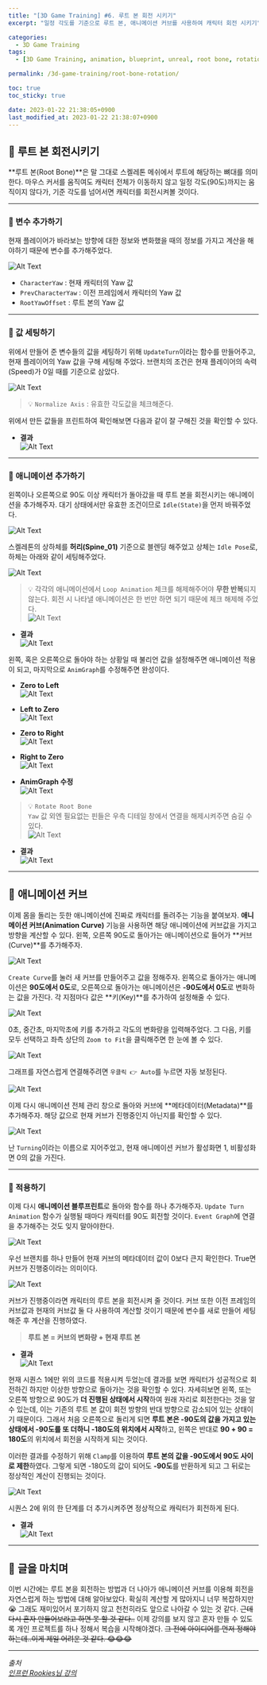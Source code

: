 ```yaml
---
title: "[3D Game Training] #6. 루트 본 회전 시키기"
excerpt: "일정 각도를 기준으로 루트 본, 애니메이션 커브를 사용하여 캐릭터 회전 시키기"

categories:
  - 3D Game Training
tags:
  - [3D Game Training, animation, blueprint, unreal, root bone, rotation, curve, metadata]

permalink: /3d-game-training/root-bone-rotation/

toc: true
toc_sticky: true

date: 2023-01-22 21:38:05+0900
last_modified_at: 2023-01-22 21:38:07+0900
---
```


## 👻 루트 본 회전시키기
**루트 본(Root Bone)**은 말 그대로 스켈레톤 메쉬에서 루트에 해당하는 뼈대를 의미한다. 마우스 커서를 움직여도 캐릭터 전체가 이동하지 않고 일정 각도(90도)까지는 움직이지 않다가, 기준 각도를 넘어서면 캐릭터를 회전시켜볼 것이다.

***

### 🌱 변수 추가하기
현재 플레이어가 바라보는 방향에 대한 정보와 변화했을 때의 정보를 가지고 계산을 해야하기 때문에 변수를 추가해주었다.

![Alt Text](/assets/images/posts_img/projects/3d-game-training/root-bone-rotation/add-yaw-variables.PNG)   

- ``` CharacterYaw ``` : 현재 캐릭터의 Yaw 값
- ``` PrevCharacterYaw ``` : 이전 프레임에서 캐릭터의 Yaw 값
- ``` RootYawOffset ``` : 루트 본의 Yaw 값

***

### 🌱 값 세팅하기
위에서 만들어 준 변수들의 값을 세팅하기 위해 ``` UpdateTurn ```이라는 함수를 만들어주고, 현재 플레이어의 Yaw 값을 구해 세팅해 주었다. 브랜치의 조건은 현재 플레이어의 속력(Speed)가 0일 때를 기준으로 삼았다.

![Alt Text](/assets/images/posts_img/projects/3d-game-training/root-bone-rotation/update-turn.PNG)   

> 💡 ``` Normalize Axis ``` : 유효한 각도값을 체크해준다.

위에서 만든 값들을 프린트하여 확인해보면 다음과 같이 잘 구해진 것을 확인할 수 있다.

- **결과**   
![Alt Text](/assets/images/posts_img/projects/3d-game-training/root-bone-rotation/check-rotation.gif)   

***

### 🌱 애니메이션 추가하기
왼쪽이나 오른쪽으로 90도 이상 캐릭터가 돌아갔을 때 루트 본을 회전시키는 애니메이션을 추가해주자. 대기 상태에서만 유효한 조건이므로 ``` Idle(State) ```을 먼저 바꿔주었다.

![Alt Text](/assets/images/posts_img/projects/3d-game-training/root-bone-rotation/idle.PNG)   

스켈레톤의 상하체를 **허리(Spine_01)** 기준으로 블렌딩 해주었고 상체는 ``` Idle Pose ```로, 하체는 아래와 같이 세팅해주었다.

![Alt Text](/assets/images/posts_img/projects/3d-game-training/root-bone-rotation/idle-lower-body.PNG)   

> 💡 각각의 애니메이션에서 ``` Loop Animation ``` 체크를 해제해주어야 **무한 반복**되지 않는다. 회전 시 나타낼 애니메이션은 한 번만 하면 되기 때문에 체크 해제해 주었다.   
![Alt Text](/assets/images/posts_img/projects/3d-game-training/root-bone-rotation/loop-animation.PNG)   

- **결과**   
![Alt Text](/assets/images/posts_img/projects/3d-game-training/root-bone-rotation/rotate-root-bone-result.gif)   

왼쪽, 혹은 오른쪽으로 돌아야 하는 상황일 때 불리언 값을 설정해주면 애니메이션 적용이 되고, 마지막으로 ``` AnimGraph ```를 수정해주면 완성이다.

- **Zero to Left**   
![Alt Text](/assets/images/posts_img/projects/3d-game-training/root-bone-rotation/zero-to-left.PNG)   

- **Left to Zero**   
![Alt Text](/assets/images/posts_img/projects/3d-game-training/root-bone-rotation/left-to-zero.PNG)   

- **Zero to Right**   
![Alt Text](/assets/images/posts_img/projects/3d-game-training/root-bone-rotation/zero-to-right.PNG)   

- **Right to Zero**   
![Alt Text](/assets/images/posts_img/projects/3d-game-training/root-bone-rotation/right-to-zero.PNG)   

- **AnimGraph 수정**   
![Alt Text](/assets/images/posts_img/projects/3d-game-training/root-bone-rotation/rotate-root-bone.PNG)   

> 💡 ``` Rotate Root Bone ```   
``` Yaw ``` 값 외엔 필요없는 핀들은 우측 디테일 창에서 연결을 해제시켜주면 숨길 수 있다.   
![Alt Text](/assets/images/posts_img/projects/3d-game-training/root-bone-rotation/bone-setting.PNG)   

- **결과**   
![Alt Text](/assets/images/posts_img/projects/3d-game-training/root-bone-rotation/rotate-root-bone-result2.gif)   

***

## 👻 애니메이션 커브
이제 몸을 돌리는 듯한 애니메이션에 진짜로 캐릭터를 돌려주는 기능을 붙여보자. **애니메이션 커브(Animation Curve)** 기능을 사용하면 해당 애니메이션에 커브값을 가지고 방향을 계산할 수 있다. 왼쪽, 오른쪽 90도로 돌아가는 애니메이션으로 들어가 **커브(Curve)**를 추가해주자.

![Alt Text](/assets/images/posts_img/projects/3d-game-training/root-bone-rotation/create-curve.PNG)   

``` Create Curve ```를 눌러 새 커브를 만들어주고 값을 정해주자. 왼쪽으로 돌아가는 애니메이션은 **90도에서 0도**로, 오른쪽으로 돌아가는 애니메이션은 **-90도에서 0도**로 변화하는 값을 가진다. 각 지점마다 값은 **키(Key)**를 추가하여 설정해줄 수 있다.

![Alt Text](/assets/images/posts_img/projects/3d-game-training/root-bone-rotation/add-key.PNG)   

0초, 중간초, 마지막초에 키를 추가하고 각도의 변화량을 입력해주었다. 그 다음, 키를 모두 선택하고 좌측 상단의 ``` Zoom to Fit ```을 클릭해주면 한 눈에 볼 수 있다.

![Alt Text](/assets/images/posts_img/projects/3d-game-training/root-bone-rotation/zoom-to-fit.PNG)   

그래프를 자연스럽게 연결해주려면 ``` 우클릭 👉 Auto ```를 누르면 자동 보정된다.

![Alt Text](/assets/images/posts_img/projects/3d-game-training/root-bone-rotation/auto.PNG)   

이제 다시 애니메이션 전체 관리 창으로 돌아와 커브에 **메타데이터(Metadata)**를 추가해주자. 해당 값으로 현재 커브가 진행중인지 아닌지를 확인할 수 있다.

![Alt Text](/assets/images/posts_img/projects/3d-game-training/root-bone-rotation/add-metadata.PNG)   

난 ``` Turning ```이라는 이름으로 지어주었고, 현재 애니메이션 커브가 활성화면 1, 비활성화면 0의 값을 가진다.

***

### 🌱 적용하기
이제 다시 **애니메이션 블루프린트**로 돌아와 함수를 하나 추가해주자. ``` Update Turn Animation ``` 함수가 실행될 때마다 캐릭터를 90도 회전할 것이다. ``` Event Graph ```에 연결을 추가해주는 것도 잊지 말아야한다.

![Alt Text](/assets/images/posts_img/projects/3d-game-training/root-bone-rotation/update-turn-animation.PNG)   

우선 브랜치를 하나 만들어 현재 커브의 메타데이터 값이 0보다 큰지 확인한다. True면 커브가 진행중이라는 의미이다.

![Alt Text](/assets/images/posts_img/projects/3d-game-training/root-bone-rotation/update-turn-animation2.PNG)   

커브가 진행중이라면 캐릭터의 루트 본을 회전시켜 줄 것이다. 커브 또한 이전 프레임의 커브값과 현재의 커브값 둘 다 사용하여 계산할 것이기 때문에 변수를 새로 만들어 세팅해준 후 계산을 진행하였다.

> **루트 본 = 커브의 변화량 + 현재 루트 본**

- **결과**   
![Alt Text](/assets/images/posts_img/projects/3d-game-training/root-bone-rotation/curve-result.gif)   

현재 시퀀스 1에만 위의 코드를 적용시켜 두었는데 결과를 보면 캐릭터가 성공적으로 회전하긴 하지만 이상한 방향으로 돌아가는 것을 확인할 수 있다. 자세히보면 왼쪽, 또는 오른쪽 방향으로 90도가 **더 진행된 상태에서 시작**하여 원래 자리로 회전한다는 것을 알 수 있는데, 이는 기존의 루트 본 값이 회전 방향의 반대 방향으로 감소되어 있는 상태이기 때문이다. 그래서 처음 오른쪽으로 돌리게 되면 **루트 본은 -90도의 값을 가지고 있는 상태에서 -90도를 또 더하니 -180도의 위치에서 시작**하고, 왼쪽은 반대로 **90 + 90 = 180도**의 위치에서 회전을 시작하게 되는 것이다.

이러한 결과를 수정하기 위해 ``` Clamp ```를 이용하여 **루트 본의 값을 -90도에서 90도 사이로 제한**하였다. 그렇게 되면 -180도의 값이 되어도 **-90도**를 반환하게 되고 그 뒤로는 정상적인 계산이 진행되는 것이다.

![Alt Text](/assets/images/posts_img/projects/3d-game-training/root-bone-rotation/sequence2.PNG)   

시퀀스 2에 위의 한 단계를 더 추가시켜주면 정상적으로 캐릭터가 회전하게 된다.

- **결과**   
![Alt Text](/assets/images/posts_img/projects/3d-game-training/root-bone-rotation/curve-result2.gif)   

***

## 👻 글을 마치며
이번 시간에는 루트 본을 회전하는 방법과 더 나아가 애니메이션 커브를 이용해 회전을 자연스럽게 하는 방법에 대해 알아보았다. 확실히 계산할 게 많아지니 너무 복잡하지만 😭 그래도 재미있어서 포기하지 않고 천천히라도 앞으로 나아갈 수 있는 것 같다. ~~근데 다시 혼자 만들어보라고 하면 못 할 것 같다..~~ 이제 강의를 보지 않고 혼자 만들 수 있도록 개인 프로젝트를 하나 정해서 복습을 시작해야겠다. ~~그 전에 아이디어를 먼저 정해야하는데..이게 제일 어려운 것 같다. 😂😂😂~~

***

_출처_   
_[인프런 Rookies님 강의](https://inf.run/AXLS)_